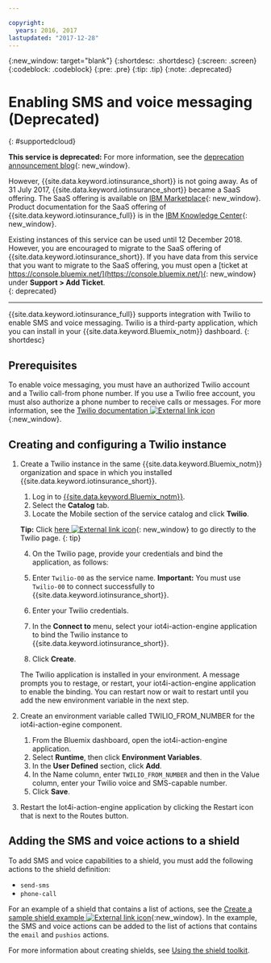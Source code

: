 ```yaml
---

copyright:
  years: 2016, 2017
lastupdated: "2017-12-28"
---
```


<!-- Common attributes used in the template are defined as follows: -->
{:new_window: target="blank"}
{:shortdesc: .shortdesc}
{:screen: .screen}
{:codeblock: .codeblock}
{:pre: .pre}
{:tip: .tip}
{:note: .deprecated}


# Enabling SMS and voice messaging (Deprecated)
{: #supportedcloud}

**This service is deprecated:** For more information, see the [deprecation announcement blog](https://www.ibm.com/blogs/bluemix/2017/11/iot-for-insurance-on-bluemix-migrated-to-saas-offering/){: new_window}.

However, {{site.data.keyword.iotinsurance_short}} is not going away. As of 31 July 2017, {{site.data.keyword.iotinsurance_short}} became a SaaS offering. The SaaS offering is available on [IBM Marketplace](https://www.ibm.com/us-en/marketplace/ibm-iot-for-insurance){: new_window}. Product documentation for the SaaS offering of {{site.data.keyword.iotinsurance_full}} is in the [IBM Knowledge Center](https://www.ibm.com/support/knowledgecenter/SSQNYQ/iot-insurance/kc_welcome.html){: new_window}.

Existing instances of this service can be used until 12 December 2018. However, you are encouraged to migrate to the SaaS offering of {{site.data.keyword.iotinsurance_short}}. If you have data from this service that you want to migrate to the SaaS offering, you must open a [ticket at https://console.bluemix.net/](https://console.bluemix.net/){: new_window} under **Support > Add Ticket**.  
{: deprecated}

---


{{site.data.keyword.iotinsurance_full}} supports integration with Twilio to enable SMS and voice messaging. Twilio is a third-party application, which you can install in your {{site.data.keyword.Bluemix_notm}} dashboard.
{: shortdesc}

## Prerequisites
To enable voice messaging, you must have an authorized Twilio account and a Twilio call-from phone number.  If you use a Twilio free account, you must also authorize a phone number to receive calls or messages. For more information, see the [Twilio documentation ![External link icon](../../icons/launch-glyph.svg)](https://support.twilio.com/hc/en-us/articles/223136107-How-does-Twilio-s-Free-Trial-work-){:new_window}.

## Creating and configuring a Twilio instance
1. Create a Twilio instance in the same {{site.data.keyword.Bluemix_notm}} organization and space in which you installed {{site.data.keyword.iotinsurance_short}}.
    1. Log in to [{{site.data.keyword.Bluemix_notm}}](https://console.ng.bluemix.net).
    2. Select the **Catalog** tab.
    3. Locate the Mobile section of the service catalog and click  **Twilio**.

    **Tip:** Click  [here ![External link icon](../../icons/launch-glyph.svg "External link icon")](https://console.ng.bluemix.net/catalog/services/twilio/){: new_window} to go directly to the Twilio page.
    {: tip}

    4. On the Twilio page, provide your credentials and bind the application, as follows:

      1. Enter `Twilio-00` as the service name.  **Important:** You must use `Twilio-00` to connect successfully to {{site.data.keyword.iotinsurance_short}}.

      2. Enter your Twilio credentials.

      3. In the **Connect to** menu, select your iot4i-action-engine application to bind the Twilio instance to {{site.data.keyword.iotinsurance_short}}.

      4. Click **Create**.  

    The Twilio application is installed in your environment. A message prompts you to restage, or restart, your iot4i-action-engine application to enable the binding. You can restart now or wait to restart until you add the new environment variable in the next step.

2. Create an environment variable called TWILIO_FROM_NUMBER for the iot4i-action-egine component.
    1. From the Bluemix dashboard, open the iot4i-action-engine application.
    2. Select **Runtime**, then click **Environment Variables**.
    3. In the **User Defined** section, click **Add**.
    4. In the Name column, enter `TWILIO_FROM_NUMBER` and then in the Value column, enter your Twilio voice and SMS-capable number.
    5. Click **Save**.

3. Restart the Iot4i-action-engine application by clicking the Restart icon that is next to the Routes button.

## Adding the SMS and voice actions to a shield

To add SMS and voice capabilities to a shield, you must add the following actions to the shield definition:
  - `send-sms`
  - `phone-call`

For an example of a shield that contains a list of actions, see the [Create a sample shield example ![External link icon](../../icons/launch-glyph.svg)](https://github.com/IBM-Bluemix/iot4i-api-examples-nodejs/blob/master/bl/shield.js){:new_window}. In the example, the SMS and voice actions can be added to the list of actions that contains the `email` and `pushios` actions.

For more information about creating shields, see [Using the shield toolkit](iotinsurance_shield_toolkit.html).

